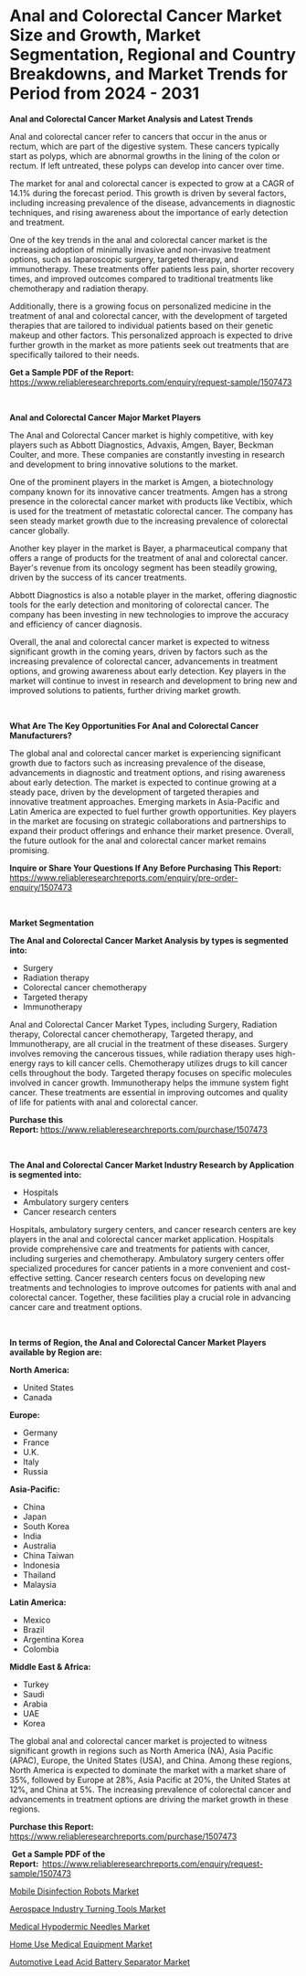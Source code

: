 <p><h1>Anal and Colorectal Cancer Market Size and Growth, Market Segmentation, Regional and Country Breakdowns, and Market Trends for Period from 2024 -  2031</h1></p><p><strong>Anal and Colorectal Cancer Market Analysis and Latest Trends</strong></p>
<p><p>Anal and colorectal cancer refer to cancers that occur in the anus or rectum, which are part of the digestive system. These cancers typically start as polyps, which are abnormal growths in the lining of the colon or rectum. If left untreated, these polyps can develop into cancer over time.</p><p>The market for anal and colorectal cancer is expected to grow at a CAGR of 14.1% during the forecast period. This growth is driven by several factors, including increasing prevalence of the disease, advancements in diagnostic techniques, and rising awareness about the importance of early detection and treatment.</p><p>One of the key trends in the anal and colorectal cancer market is the increasing adoption of minimally invasive and non-invasive treatment options, such as laparoscopic surgery, targeted therapy, and immunotherapy. These treatments offer patients less pain, shorter recovery times, and improved outcomes compared to traditional treatments like chemotherapy and radiation therapy.</p><p>Additionally, there is a growing focus on personalized medicine in the treatment of anal and colorectal cancer, with the development of targeted therapies that are tailored to individual patients based on their genetic makeup and other factors. This personalized approach is expected to drive further growth in the market as more patients seek out treatments that are specifically tailored to their needs.</p></p>
<p><strong>Get a Sample PDF of the Report:&nbsp;</strong> <a href="https://www.reliableresearchreports.com/enquiry/request-sample/1507473">https://www.reliableresearchreports.com/enquiry/request-sample/1507473</a></p>
<p>&nbsp;</p>
<p><strong>Anal and Colorectal Cancer Major Market Players</strong></p>
<p><p>The Anal and Colorectal Cancer market is highly competitive, with key players such as Abbott Diagnostics, Advaxis, Amgen, Bayer, Beckman Coulter, and more. These companies are constantly investing in research and development to bring innovative solutions to the market.</p><p>One of the prominent players in the market is Amgen, a biotechnology company known for its innovative cancer treatments. Amgen has a strong presence in the colorectal cancer market with products like Vectibix, which is used for the treatment of metastatic colorectal cancer. The company has seen steady market growth due to the increasing prevalence of colorectal cancer globally.</p><p>Another key player in the market is Bayer, a pharmaceutical company that offers a range of products for the treatment of anal and colorectal cancer. Bayer's revenue from its oncology segment has been steadily growing, driven by the success of its cancer treatments.</p><p>Abbott Diagnostics is also a notable player in the market, offering diagnostic tools for the early detection and monitoring of colorectal cancer. The company has been investing in new technologies to improve the accuracy and efficiency of cancer diagnosis.</p><p>Overall, the anal and colorectal cancer market is expected to witness significant growth in the coming years, driven by factors such as the increasing prevalence of colorectal cancer, advancements in treatment options, and growing awareness about early detection. Key players in the market will continue to invest in research and development to bring new and improved solutions to patients, further driving market growth.</p></p>
<p>&nbsp;</p>
<p><strong>What Are The Key Opportunities For Anal and Colorectal Cancer Manufacturers?</strong></p>
<p><p>The global anal and colorectal cancer market is experiencing significant growth due to factors such as increasing prevalence of the disease, advancements in diagnostic and treatment options, and rising awareness about early detection. The market is expected to continue growing at a steady pace, driven by the development of targeted therapies and innovative treatment approaches. Emerging markets in Asia-Pacific and Latin America are expected to fuel further growth opportunities. Key players in the market are focusing on strategic collaborations and partnerships to expand their product offerings and enhance their market presence. Overall, the future outlook for the anal and colorectal cancer market remains promising.</p></p>
<p><strong>Inquire or Share Your Questions If Any Before Purchasing This Report:</strong> <a href="https://www.reliableresearchreports.com/enquiry/pre-order-enquiry/1507473">https://www.reliableresearchreports.com/enquiry/pre-order-enquiry/1507473</a></p>
<p>&nbsp;</p>
<p><strong>Market Segmentation</strong></p>
<p><strong>The Anal and Colorectal Cancer Market Analysis by types is segmented into:</strong></p>
<p><ul><li>Surgery</li><li>Radiation therapy</li><li>Colorectal cancer chemotherapy</li><li>Targeted therapy</li><li>Immunotherapy</li></ul></p>
<p><p>Anal and Colorectal Cancer Market Types, including Surgery, Radiation therapy, Colorectal cancer chemotherapy, Targeted therapy, and Immunotherapy, are all crucial in the treatment of these diseases. Surgery involves removing the cancerous tissues, while radiation therapy uses high-energy rays to kill cancer cells. Chemotherapy utilizes drugs to kill cancer cells throughout the body. Targeted therapy focuses on specific molecules involved in cancer growth. Immunotherapy helps the immune system fight cancer. These treatments are essential in improving outcomes and quality of life for patients with anal and colorectal cancer.</p></p>
<p><strong>Purchase this Report:&nbsp;</strong><a href="https://www.reliableresearchreports.com/purchase/1507473">https://www.reliableresearchreports.com/purchase/1507473</a></p>
<p>&nbsp;</p>
<p><strong>The Anal and Colorectal Cancer Market Industry Research by Application is segmented into:</strong></p>
<p><ul><li>Hospitals</li><li>Ambulatory surgery centers</li><li>Cancer research centers</li></ul></p>
<p><p>Hospitals, ambulatory surgery centers, and cancer research centers are key players in the anal and colorectal cancer market application. Hospitals provide comprehensive care and treatments for patients with cancer, including surgeries and chemotherapy. Ambulatory surgery centers offer specialized procedures for cancer patients in a more convenient and cost-effective setting. Cancer research centers focus on developing new treatments and technologies to improve outcomes for patients with anal and colorectal cancer. Together, these facilities play a crucial role in advancing cancer care and treatment options.</p></p>
<p>&nbsp;</p>
<p><strong>In terms of Region, the Anal and Colorectal Cancer Market Players available by Region are:</strong></p>
<p>
    <p> <strong> North America: </strong>
        <ul>
            <li>United States</li>
            <li>Canada</li>
        </ul>
        </p> 
    <p> <strong> Europe: </strong>
        <ul>
            <li>Germany</li>
            <li>France</li>
            <li>U.K.</li>
            <li>Italy</li>
            <li>Russia</li>
        </ul>
        </p> 
    <p> <strong> Asia-Pacific: </strong>
        <ul>
            <li>China</li>
            <li>Japan</li>
            <li>South Korea</li>
            <li>India</li>
            <li>Australia</li>
            <li>China Taiwan</li>
            <li>Indonesia</li>
            <li>Thailand</li>
            <li>Malaysia</li>
        </ul>
        </p> 
    <p> <strong> Latin America: </strong>
        <ul>
            <li>Mexico</li>
            <li>Brazil</li>
            <li>Argentina Korea</li>
            <li>Colombia</li>
        </ul>
        </p> 
    <p> <strong> Middle East & Africa: </strong>
        <ul>
            <li>Turkey</li>
            <li>Saudi</li>
            <li>Arabia</li>
            <li>UAE</li>
            <li>Korea</li>
        </ul>
    </p>
    </p>
<p><p>The global anal and colorectal cancer market is projected to witness significant growth in regions such as North America (NA), Asia Pacific (APAC), Europe, the United States (USA), and China. Among these regions, North America is expected to dominate the market with a market share of 35%, followed by Europe at 28%, Asia Pacific at 20%, the United States at 12%, and China at 5%. The increasing prevalence of colorectal cancer and advancements in treatment options are driving the market growth in these regions.</p></p>
<p><strong>Purchase this Report: </strong><a href="https://www.reliableresearchreports.com/purchase/1507473">https://www.reliableresearchreports.com/purchase/1507473</a></p>
<p>&nbsp;<strong>Get a Sample PDF of the Report:&nbsp;&nbsp;</strong><a href="https://www.reliableresearchreports.com/enquiry/request-sample/1507473">https://www.reliableresearchreports.com/enquiry/request-sample/1507473</a></p>
<p><strong></strong></p>
<p><p><a href="https://issuu.com/reportprime-2/docs/mobile-disinfection-robots-market-size-2030.pptx">Mobile Disinfection Robots Market</a></p><p><a href="https://github.com/dx0328/Market-Research-Report-List-1/blob/main/aerospace-industry-turning-tools-market.md">Aerospace Industry Turning Tools Market</a></p><p><a href="https://medium.com/@isidrowolff1966/medical-hypodermic-needles-market-insights-into-market-cagr-market-trends-and-growth-strategies-82c381b959bb">Medical Hypodermic Needles Market</a></p><p><a href="https://medium.com/@isidrowolff1966/home-use-medical-equipment-market-analysis-and-sze-forecasted-for-period-from-2024-to-2031-969802816ba5">Home Use Medical Equipment Market</a></p><p><a href="https://issuu.com/reportprime-2/docs/automotive-lead-acid-battery-separator-market-size">Automotive Lead Acid Battery Separator Market</a></p></p>